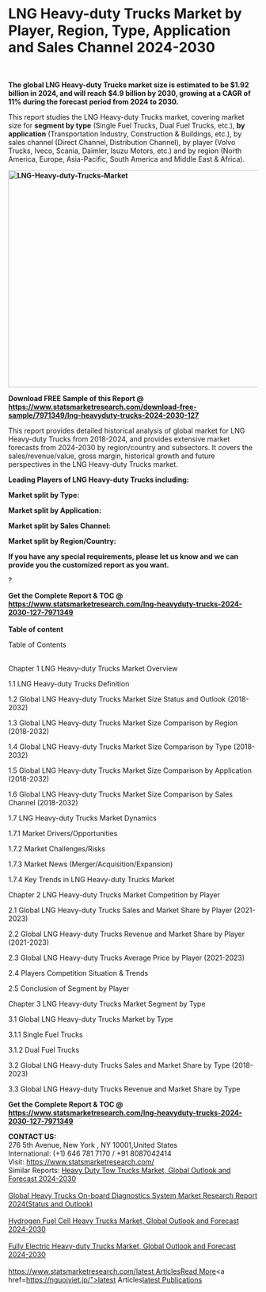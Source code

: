 <h1>LNG Heavy-duty Trucks Market by Player, Region, Type, Application and Sales Channel 2024-2030</h1><br/><p><strong>The global LNG Heavy-duty Trucks market size is estimated to be $1.92 billion in 2024, and will reach $4.9 billion by 2030, growing at a <strong>CAGR</strong> of 11% during the forecast period from 2024 to 2030.</strong></p><p>This report studies the LNG Heavy-duty Trucks market, covering market size for <strong>segment by type</strong> (Single Fuel Trucks, Dual Fuel Trucks, etc.), <strong>by application</strong> (Transportation Industry, Construction & Buildings, etc.), by sales channel (Direct Channel, Distribution Channel), by player (Volvo Trucks, Iveco, Scania, Daimler, Isuzu Motors, etc.) and by region (North America, Europe, Asia-Pacific, South America and Middle East & Africa).</p><p><strong><img alt="LNG-Heavy-duty-Trucks-Market" src="https://www.grandresearchstore.com/assets/report-images/LNG_Heavy-duty_Trucks_Market.png" style="width: 730px; height: 438px;"></strong></p><p><strong>Download FREE Sample of this Report @ <a href="https://www.statsmarketresearch.com/download-free-sample/7971349/lng-heavyduty-trucks-2024-2030-127">https://www.statsmarketresearch.com/download-free-sample/7971349/lng-heavyduty-trucks-2024-2030-127</a></strong></p><p>This report provides detailed historical analysis of global market for LNG Heavy-duty Trucks from 2018-2024, and provides extensive market forecasts from 2024-2030 by region/country and subsectors. It covers the sales/revenue/value, gross margin, historical growth and future perspectives in the LNG Heavy-duty Trucks market.</p><p><strong>Leading Players of LNG Heavy-duty Trucks including:</strong></p><p><strong>Market split by Type:</strong></p><p><strong>Market split <strong>by Application</strong>:</strong></p><p><strong>Market split by Sales Channel:</strong></p><p><strong>Market split by Region/Country:</strong></p><p><strong>If you have any special requirements, please let us know and we can provide you the customized report as you want.</strong></p><p>? </p><div><b>Get the Complete Report & TOC @ <a href="https://www.statsmarketresearch.com/lng-heavyduty-trucks-2024-2030-127-7971349">https://www.statsmarketresearch.com/lng-heavyduty-trucks-2024-2030-127-7971349</a></b></div><br><b>Table of content</b><p>Table of Contents<br />
 
 <br />
 
 Chapter 1 LNG Heavy-duty Trucks Market Overview<br />
 
  1.1 LNG Heavy-duty Trucks Definition<br />
 
  1.2 Global LNG Heavy-duty Trucks Market Size Status and Outlook (2018-2032)<br />
 
  1.3 Global LNG Heavy-duty Trucks Market Size Comparison by Region (2018-2032)<br />
 
  1.4 Global LNG Heavy-duty Trucks Market Size Comparison by Type (2018-2032)<br />
 
  1.5 Global LNG Heavy-duty Trucks Market Size Comparison by Application (2018-2032)<br />
 
  1.6 Global LNG Heavy-duty Trucks Market Size Comparison by Sales Channel (2018-2032)<br />
 
  1.7 LNG Heavy-duty Trucks Market Dynamics<br />
 
  1.7.1 Market Drivers/Opportunities<br />
 
  1.7.2 Market Challenges/Risks<br />
 
  1.7.3 Market News (Merger/Acquisition/Expansion)<br />
 
  1.7.4 Key Trends in LNG Heavy-duty Trucks Market<br />
 
 Chapter 2 LNG Heavy-duty Trucks Market Competition by Player<br />
 
  2.1 Global LNG Heavy-duty Trucks Sales and Market Share by Player (2021-2023)<br />
 
  2.2 Global LNG Heavy-duty Trucks Revenue and Market Share by Player (2021-2023)<br />
 
  2.3 Global LNG Heavy-duty Trucks Average Price by Player (2021-2023)<br />
 
  2.4 Players Competition Situation & Trends<br />
 
  2.5 Conclusion of Segment by Player<br />
 
 Chapter 3 LNG Heavy-duty Trucks Market Segment by Type<br />
 
  3.1 Global LNG Heavy-duty Trucks Market by Type<br />
 
  3.1.1 Single Fuel Trucks<br />
 
  3.1.2 Dual Fuel Trucks<br />
 
  3.2 Global LNG Heavy-duty Trucks Sales and Market Share by Type (2018-2023)<br />
 
  3.3 Global LNG Heavy-duty Trucks Revenue and Market Share by Type <br><div><b>Get the Complete Report & TOC @ <a href="https://www.statsmarketresearch.com/lng-heavyduty-trucks-2024-2030-127-7971349">https://www.statsmarketresearch.com/lng-heavyduty-trucks-2024-2030-127-7971349</a></b></div></p> <b>CONTACT US:</b><br>276 5th Avenue, New York , NY 10001,United States<br>International: (+1) 646 781 7170 / +91 8087042414<br>Visit: <a href="https://www.statsmarketresearch.com/">https://www.statsmarketresearch.com/</a><br>Similar Reports: <a href="https://www.statsmarketresearch.com/lng-heavyduty-trucks-2024-2030-127-7971349">Heavy Duty Tow Trucks Market, Global Outlook and Forecast 2024-2030</a><br/><br/><a href="https://www.statsmarketresearch.com/lng-heavyduty-trucks-2024-2030-127-7971349">Global Heavy Trucks On-board Diagnostics System Market Research Report 2024(Status and Outlook)</a><br/><br/><a href="https://www.statsmarketresearch.com/lng-heavyduty-trucks-2024-2030-127-7971349">Hydrogen Fuel Cell Heavy Trucks Market, Global Outlook and Forecast 2024-2030</a><br/><br/><a href="https://www.statsmarketresearch.com/lng-heavyduty-trucks-2024-2030-127-7971349">Fully Electric Heavy-duty Trucks Market, Global Outlook and Forecast 2024-2030</a><br/><br/><a href="https://gyeongbokgung.com">https://www.statsmarketresearch.com/</a><a href="https://hallyeomaritime.com">latest Articles</a><a href="https://jingwansa.com">Read More</a><a href=https://nguoiviet.jp/">latest Articles</a><a href="https://www.intelmarketresearch.com/">latest Publications</a>